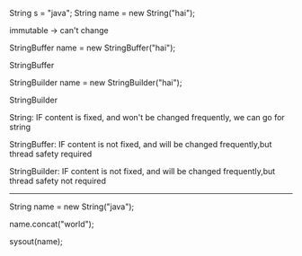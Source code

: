 String s = "java";
String name =  new String("hai");




immutable -> can't change

StringBuffer name =  new StringBuffer("hai");

StringBuffer

StringBuilder name =  new StringBuilder("hai");

StringBuilder

String: IF content is fixed, and won't be changed frequently, we can go for string


StringBuffer: IF content is not fixed, and will be changed frequently,but thread safety required


StringBuilder: IF content is not fixed, and will be changed frequently,but thread safety not  required


------

String name =  new String("java");

name.concat("world");

sysout(name);













